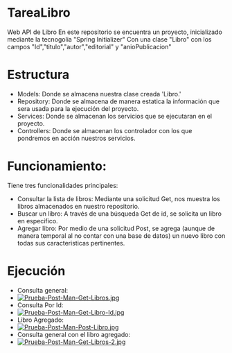 # TareaLibro
Web API de Libro
En este repositorio se encuentra un proyecto, inicializado mediante la tecnogolia "Spring Initializer"
Con una clase "Libro" con los campos "Id","titulo","autor","editorial" y "anioPublicacion"

# Estructura
- Models: Donde se almacena nuestra clase creada 'Libro.'
- Repository: Donde se almacena de manera estatica la información que sera usada para la ejecución del proyecto.
- Services: Donde se almacenan los servicios que se ejecutaran en el proyecto.
- Controllers: Donde se almacenan los controlador con los que pondremos en acción nuestros servicios.

# Funcionamiento:
Tiene tres funcionalidades principales:

 - Consultar la lista de libros: Mediante una solicitud Get, nos muestra los libros almacenados en nuestro repositorio.
 - Buscar un libro: A través de una búsqueda Get de id, se solicita un libro en especifico.
 - Agregar libro: Por medio de una solicitud Post, se agrega (aunque de manera temporal al no contar con una base de datos) un nuevo libro con todas sus caracteristicas pertinentes.

# Ejecución 
 - Consulta general:
 - [![Prueba-Post-Man-Get-Libros.jpg](https://i.postimg.cc/rsxGtGBH/Prueba-Post-Man-Get-Libros.jpg)](https://postimg.cc/CnMn38LC)
 - Consulta Por Id:
 - [![Prueba-Post-Man-Get-Libro-Id.jpg](https://i.postimg.cc/k5GxydrK/Prueba-Post-Man-Get-Libro-Id.jpg)](https://postimg.cc/HJGcpRkk)
 - Libro Agregado: 
 - [![Prueba-Post-Man-Post-Libro.jpg](https://i.postimg.cc/fbPY2gZF/Prueba-Post-Man-Post-Libro.jpg)](https://postimg.cc/t1h17kst)
 - Consulta general con el libro agregado:
 - [![Prueba-Post-Man-Get-Libros-2.jpg](https://i.postimg.cc/VNZFyk9K/Prueba-Post-Man-Get-Libros-2.jpg)](https://postimg.cc/2qvWhmKW)
